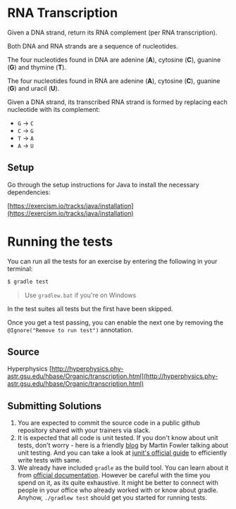 # RNA Transcription

Given a DNA strand, return its RNA complement (per RNA transcription).

Both DNA and RNA strands are a sequence of nucleotides.

The four nucleotides found in DNA are adenine (**A**), cytosine (**C**),
guanine (**G**) and thymine (**T**).

The four nucleotides found in RNA are adenine (**A**), cytosine (**C**),
guanine (**G**) and uracil (**U**).

Given a DNA strand, its transcribed RNA strand is formed by replacing
each nucleotide with its complement:

* `G` -> `C`
* `C` -> `G`
* `T` -> `A`
* `A` -> `U`

## Setup

Go through the setup instructions for Java to install the necessary
dependencies:

[https://exercism.io/tracks/java/installation](https://exercism.io/tracks/java/installation)

# Running the tests

You can run all the tests for an exercise by entering the following in your
terminal:

```sh
$ gradle test
```

> Use `gradlew.bat` if you're on Windows

In the test suites all tests but the first have been skipped.

Once you get a test passing, you can enable the next one by removing the
`@Ignore("Remove to run test")` annotation.

## Source

Hyperphysics [http://hyperphysics.phy-astr.gsu.edu/hbase/Organic/transcription.html](http://hyperphysics.phy-astr.gsu.edu/hbase/Organic/transcription.html)

## Submitting Solutions
 1. You are expected to commit the source code in a public github repository shared with your trainers via slack.
 2. It is expected that all code is unit tested. If you don't know about unit tests, don't worry - here is a friendly [blog](https://martinfowler.com/bliki/UnitTest.html) by Martin Fowler talking about unit testing. And you can take a look at  [junit's official guide](https://junit.org/junit5/docs/current/user-guide/) to efficiently write tests with same.
 3. We already have included `gradle` as the build tool. You can learn about it from [official documentation](https://gradle.org/guides/#getting-started). However be careful with the time you spend on it, as its quite exhaustive. It might be better to connect with people in your office who already worked with or know about gradle. Anyhow, `./gradlew test` should get you started for running tests. 
